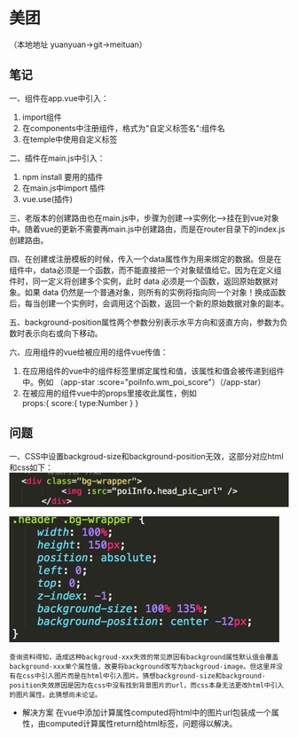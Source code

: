 # 美团
（本地地址 yuanyuan->git->meituan）

## 笔记
一、组件在app.vue中引入：
1. import组件
2. 在components中注册组件，格式为"自定义标签名":组件名
3. 在temple中使用自定义标签

二、插件在main.js中引入：
1. npm install 要用的插件
2. 在main.js中import 插件
3. vue.use(插件)

三、老版本的创建路由也在main.js中，步骤为创建-->实例化-->挂在到vue对象中。随着vue的更新不需要再main.js中创建路由，而是在router目录下的index.js创建路由。

四、在创建或注册模板的时候，传入一个data属性作为用来绑定的数据。但是在组件中，data必须是一个函数，而不能直接把一个对象赋值给它。因为在定义组件时，同一定义将创建多个实例，此时 data 必须是一个函数，返回原始数据对象。如果 data 仍然是一个普通对象，则所有的实例将指向同一个对象！换成函数后，每当创建一个实例时，会调用这个函数，返回一个新的原始数据对象的副本。

五、background-position属性两个参数分别表示水平方向和竖直方向，参数为负数时表示向右或向下移动。

六、应用组件的vue给被应用的组件vue传值：
1. 在应用组件的vue中的组件标签里绑定属性和值，该属性和值会被传递到组件中。例如 （app-star :score="poiInfo.wm_poi_score"）（/app-star）
2. 在被应用的组件vue中的props里接收此属性，例如   
   props:{
      score:{
        type:Number
      }
    }
## 问题
一、CSS中设置backgroud-size和background-position无效，这部分对应html和css如下：
![](https://github.com/Skye-0505/meituan/blob/master/issueimg/issue1.jpg)

![](https://github.com/Skye-0505/meituan/blob/master/issueimg/issue2.jpg)

    查询资料得知，造成这种backgroud-xxx失效的常见原因有background属性默认值会覆盖background-xxx单个属性值，故要将background改写为backgroud-image。但这里并没有在css中引入图片而是在html中引入图片。猜想background-size和background-position失效原因是因为在css中没有找到背景图片的url，而css本身无法更改html中引入的图片属性。此猜想尚未论证。

* 解决方案
在vue中添加计算属性computed将html中的图片url包装成一个属性，由computed计算属性return给html标签，问题得以解决。
